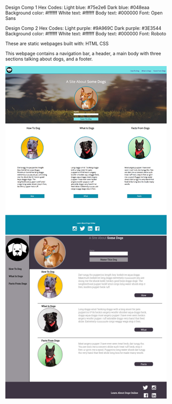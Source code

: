 Design Comp 1
Hex Codes:
Light blue: #75e2e6
Dark blue: #048eaa
Background color: #ffffff
White text: #ffffff
Body text: #000000
Font: Open Sans

Design Comp 2
Hex Codes:
Light purple: #9A969C
Dark purple: #3E3544
Background color: #ffffff
White text: #ffffff
Body text: #000000
Font: Roboto

These are static webpages built with:
HTML
CSS

This webpage contains a navigation bar, a header, a main body with three sections talking about dogs, and a footer. 

<!-- Comp 1 Screenshot-->
<img src="./images/dog-party-comp-1.png" alt="dog-party-comp-1">

<!-- Comp 2 Screenshot -->
<img src="./images/dog-party-comp-2.png" alt="dog-party-comp-2">
